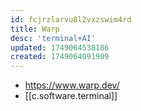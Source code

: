 ```yaml
---
id: fcjrzlarvu8l2vxzswim4rd
title: Warp
desc: 'terminal+AI'
updated: 1749064538186
created: 1749064091909
---
```


- https://www.warp.dev/
- [[c.software.terminal]]

